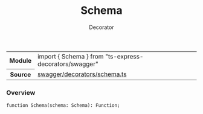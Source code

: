 <header class="symbol-info-header">    <h1 id="schema">Schema</h1>    <label class="symbol-info-type-label decorator">Decorator</label>      </header>
<section class="symbol-info">      <table class="is-full-width">        <tbody>        <tr>          <th>Module</th>          <td>            <div class="lang-typescript">                <span class="token keyword">import</span> { Schema }                 <span class="token keyword">from</span>                 <span class="token string">"ts-express-decorators/swagger"</span>                            </div>          </td>        </tr>        <tr>          <th>Source</th>          <td>            <a href="https://romakita.github.io/ts-express-decorators/#//blob/v2.15.2/src/swagger/decorators/schema.ts#L0-L0">                swagger/decorators/schema.ts            </a>        </td>        </tr>                </tbody>      </table>    </section>

### Overview

<pre><code class="typescript-lang">function <span class="token function">Schema</span><span class="token punctuation">(</span>schema<span class="token punctuation">:</span> Schema<span class="token punctuation">)</span><span class="token punctuation">:</span> Function<span class="token punctuation">;</span></code></pre>
